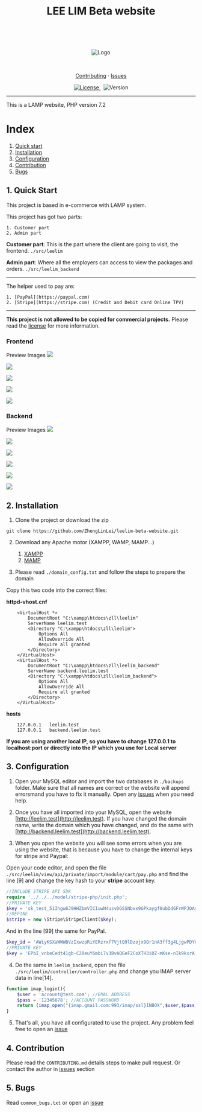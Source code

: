 <h1 align="center">LEE LIM Beta website</h1>
<br>
<br>



<br>
<p align="center">
    <img src="./docs/leelim.png" alt="Logo" />
</p>

<br>


<p align="center">
  <a href="./CONTRIBUTING.md">Contributing</a>
  ·
  <a href="https://github.com/ZhengLinLei/leelim-beta-website/issues">Issues</a>
</p>

<p align="center">
  <a href="https://opensource.org/licenses/Apache-2.0">
    <img src="https://img.shields.io/badge/License-Apache%202.0-blue.svg" alt=" License" />
  </a>&nbsp;
  <a>
    <img src="https://img.shields.io/badge/version-1.0-brightgreen" alt="Version" />
  </a>
</p>

<hr>

This is a LAMP website, PHP version 7.2


# Index

1. [Quick start](#quick-start)
2. [Installation](#installation)
3. [Configuration](#configuration)
4. [Contribution](#contribution)
5. [Bugs](#bugs)



## <a name="quick-start"></a> 1. Quick Start

This project is based in e-commerce with LAMP system.

This project has got two parts:

    1. Customer part
    2. Admin part

**Customer part**: This is the part where the client are going to visit, the frontend. `./src/leelim`

**Admin part**: Where all the employers can access to view the packages and orders. `./src/leelim_backend`

-----------------

The helper used to pay are:

    1. [PayPal](https://paypal.com)
    2. [Stripe](https://stripe.com) (Credit and Debit card Online TPV)


----------------

**This project is not allowed to be copied for commercial projects.** Please read the [license](https://opensource.org/licenses/Apache-2.0) for more information.

### Frontend

Preview Images
![](./docs/intro.png)

![](./docs/1.png)

![](./docs/2.png)

![](./docs/3.png)

![](./docs/4.png)

### Backend

Preview Images
![](./docs/back.png)

![](./docs/b1.png)

![](./docs/b2.png)

![](./docs/b3.png)

![](./docs/b4.png)

![](./docs/b5.png)



## <a name="installation"></a> 2. Installation

1. Clone the project or download the zip
```
git clone https://github.com/ZhengLinLei/leelim-beta-website.git
```

2. Download any Apache motor (XAMPP, WAMP, MAMP...)

    1. [XAMPP](https://www.apachefriends.org/es/index.html)
    2. [MAMP](https://www.mamp.info/)

3. Please read `./domain_config.txt` and follow the steps to prepare the domain

Copy this two code into the correct files:

**httpd-vhost.cnf**
```
    <VirtualHost *>
        DocumentRoot "C:\xampp\htdocs\zll\leelim"
        ServerName leelim.test
        <Directory "C:\xampp\htdocs\zll\leelim">
            Options All
            AllowOverride All
            Require all granted
        </Directory>
    </VirtualHost>
    <VirtualHost *>
        DocumentRoot "C:\xampp\htdocs\zll\leelim_backend"
        ServerName backend.leelim.test
        <Directory "C:\xampp\htdocs\zll\leelim_backend">
            Options All
            AllowOverride All
            Require all granted
        </Directory>
    </VirtualHost>
```

**hosts**
```
    127.0.0.1	leelim.test
    127.0.0.1	backend.leelim.test
```

**If you are using another local IP, so you have to change 127.0.0.1 to localhost:port or directly into the IP which you use for Local server**


## <a name="configuration"></a> 3. Configuration

1. Open your MySQL editor and import the two databases in `./backups` folder. Make sure that all names are correct or the website will append errorsmand you have to fix it manually. Open any [issues](https://github.com/ZhengLinLei/leelim-beta-website/issues) when you need help.

2. Once you have all imported into your MySQL, open the website [http://leelim.test](http://leelim.test). If you have changed the domain name, write the domain which you have changed, and do the same with [http://backend.leelim.test](http://backend.leelim.test).

3. When you open the website you will see some errors when you are using the website, that is because you have to change the internal keys for stripe and Paypal:

Open your code editor, and open the file `./src/leelim/view/api/private/import/module/cart/pay.php` and find the line [9] and change the key hash to your **stripe** account key.
```PHP
//INCLUDE STRIPE API SDK
require '../../../model/stripe-php/init.php';
//PRIVATE KEY
$key = 'sk_test_51Ihgw6J9HHZbmVICIuwN4usvDGSSNbxx9GPkaygf0ubDdGFrWPJOAy69awPaNz5en3bdBZnyjQa3MEHfqOhBHVp600bp1L****'; // ! PUT YOUR STRPE PRIVATE KEY
//DEFINE
$stripe = new \Stripe\StripeClient($key);
```

And in the line [99] the same for PayPal.
```PHP
$key_id = 'AWiyKSXaWWWBVzIxwzpRiYERzrxf7VjtQ9lDzojx9Qr1nA3ff3g4LjgwPDYCQ2uJGg2W4ci08649****'; // ! YOUR PAYPAL ID KEY
//PRIVATE KEY
$key = 'EPbI_vnbeCedt41gb-C20euY6mbi7v3BvAQGeF2CoXTH3i0Z-mKse-nIk9kxrA_urpnrACUaqeKb****'; // ! YOUR PAYPAL PRIVATE KEY
```


4. Do the same in `leelim_backend`, open the file `./src/leelim/controller/controller.php` and change you IMAP server data in line[14].
```PHP
function imap_login(){
    $user = 'account@test.com'; //EMAL ADDRESS
    $pass = '12345678'; //ACCOUNT PASSWORD
    return (imap_open("{imap.gmail.com:993/imap/ssl}INBOX",$user,$pass)); // EXAMPLE OF GMAIL IMAP ADDRESS
}
```


5. That's all, you have all configurated to use the project. Any problem feel free to open an [issue](https://github.com/ZhengLinLei/leelim-beta-website/issues)

## <a name="contribution"></a> 4. Contribution

Please read the `CONTRIBUTING.md` details steps to make pull request. Or contact the author in [issues](https://github.com/ZhengLinLei/leelim-beta-website/issues) section

## <a name="bugs"></a> 5. Bugs

Read `common_bugs.txt` or open an [issue](https://github.com/ZhengLinLei/leelim-beta-website/issues)